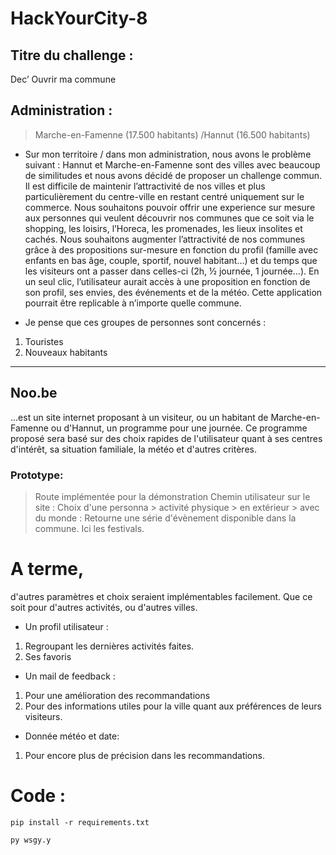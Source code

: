 # HackYourCity-8

## Titre du challenge :
Dec’ Ouvrir ma commune

## Administration :
> Marche-en-Famenne (17.500 habitants) /Hannut (16.500 habitants)

- Sur mon territoire / dans mon administration, nous avons le problème suivant :
Hannut et Marche-en-Famenne sont des villes avec beaucoup de similitudes et nous avons décidé de proposer un challenge commun. Il est
difficile de maintenir l’attractivité de nos villes et plus particulièrement du centre-ville en restant centré uniquement sur le commerce. Nous
souhaitons pouvoir offrir une experience sur mesure aux personnes qui veulent découvrir nos communes que ce soit via le shopping, les loisirs,
l’Horeca, les promenades, les lieux insolites et cachés.
Nous souhaitons augmenter l’attractivité de nos communes grâce à des propositions sur-mesure en fonction du profil (famille avec enfants en
bas âge, couple, sportif, nouvel habitant…) et du temps que les visiteurs ont a passer dans celles-ci (2h, ½ journée, 1 journée…).
En un seul clic, l’utilisateur aurait accès à une proposition en fonction de son profil, ses envies, des événements et de la météo.
Cette application pourrait être replicable à n’importe quelle commune.

- Je pense que ces groupes de personnes sont concernés :
1. Touristes
2. Nouveaux habitants

------------------------------
## Noo.be 

...est un site internet proposant à un visiteur, ou un habitant de Marche-en-Famenne ou d'Hannut, un programme pour une journée.
Ce programme proposé sera basé sur des choix rapides de l'utilisateur quant à ses centres d'intérêt, sa situation familiale, la météo et d'autres critères.

### Prototype:

> Route implémentée pour la démonstration
Chemin utilisateur sur le site : Choix d'une personna > activité physique > en extérieur > avec du monde : Retourne une série d'évènement disponible dans la commune. Ici les festivals.

# A terme,
d'autres paramètres et choix seraient implémentables facilement. Que ce soit pour d'autres activités, ou d'autres villes.

- Un profil utilisateur :
1. Regroupant les dernières activités faites.
2. Ses favoris

- Un mail de feedback :
1. Pour une amélioration des recommandations
2. Pour des informations utiles pour la ville quant aux préférences de leurs visiteurs.

- Donnée météo et date:
1. Pour encore plus de précision dans les recommandations.

# Code :

```
pip install -r requirements.txt
```

```
py wsgy.y
```

